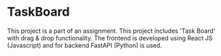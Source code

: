 # TaskBoard
This project is a part of an assignment. This project includes 'Task Board' with drag &amp; drop functionality. The frontend is developed using React JS (Javascript) and for backend FastAPI (Python) is used.
